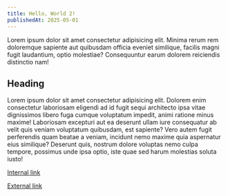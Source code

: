 ```yaml
---
title: Hello, World 2!
publishedAt: 2025-05-01
---
```


Lorem ipsum dolor sit amet consectetur adipisicing elit. Minima rerum rem doloremque sapiente aut quibusdam officia eveniet similique, facilis magni fugit laudantium, optio molestiae? Consequuntur earum dolorem reiciendis distinctio nam!

## Heading

Lorem ipsum dolor sit amet consectetur adipisicing elit. Dolorem enim consectetur laboriosam eligendi ad id fugit sequi architecto ipsa vitae dignissimos libero fuga cumque voluptatum impedit, animi ratione minus maxime! Laboriosam excepturi aut ea deserunt ullam iure consequatur ab velit quis veniam voluptatum quibusdam, est sapiente? Vero autem fugit perferendis quam beatae a veniam, incidunt nemo maxime quia aspernatur eius similique? Deserunt quis, nostrum dolore voluptas nemo culpa tempore, possimus unde ipsa optio, iste quae sed harum molestias soluta iusto!

[Internal link](/blog)

[External link](https://example.com)
